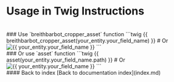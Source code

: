 # Usage in Twig Instructions
<br>
### Use `breithbarbot_cropper_asset` function
```twig
{{ breithbarbot_cropper_asset(your_entity.your_field_name) }}
# Or
<img class="img-responsive" src="{{ breithbarbot_cropper_asset(your_entity.your_field_name) }}" alt="{{ your_entity.your_field_name }}">
```
<br>
### Or use `asset` function
```twig
{{ asset(your_entity.your_field_name.path) }}
# Or
<img class="img-responsive" src="{{ asset(your_entity.your_field_name.path) }}" alt="{{ your_entity.your_field_name }}">
```
<br>
#### Back to index
[Back to documentation index](index.md)
